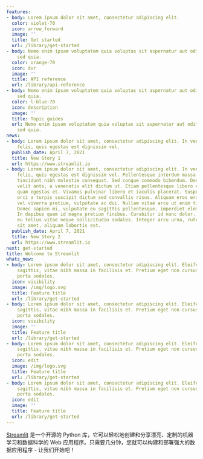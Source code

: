 ```yaml
---
features:
- body: Lorem ipsum dolor sit amet, consectetur adipiscing elit.
  color: violet-70
  icon: arrow_forward
  image: ''
  title: Get started
  url: /library/get-started
- body: Nemo enim ipsam voluptatem quia voluptas sit aspernatur aut odit aut fugit,
    sed quia.
  color: orange-70
  icon: dvr
  image: ''
  title: API reference
  url: /library/api-reference
- body: Nemo enim ipsam voluptatem quia voluptas sit aspernatur aut odit aut fugit,
    sed quia.
  color: l-blue-70
  icon: description
  image: ''
  title: Topic guides
  url: Nemo enim ipsam voluptatem quia voluptas sit aspernatur aut odit aut fugit,
    sed quia.
news:
- body: Lorem ipsum dolor sit amet, consectetur adipiscing elit. In venenatis leo
    felis, quis egestas est dignissim vel.
  publish_date: April 7, 2021
  title: New Story 1
  url: https://www.streamlit.io
- body: Lorem ipsum dolor sit amet, consectetur adipiscing elit. In venenatis leo
    felis, quis egestas est dignissim vel. Pellentesque interdum massa metus, vitae
    tincidunt nibh molestie consequat. Sed congue commodo bibendum. Donec iaculis
    velit ante, a venenatis elit dictum ut. Etiam pellentesque libero ex, vitae eleifend
    quam egestas et. Vivamus pulvinar libero et iaculis placerat. Suspendisse bibendum
    orci a turpis suscipit dictum sed convallis risus. Aliquam eros erat, hendrerit
    vel viverra pretium, vulputate ac dui. Nullam vitae arcu ut enim tincidunt blandit.
    Donec sapien mi, vulputate eu sagittis pellentesque, imperdiet elementum nisl.
    In dapibus quam id magna pretium finibus. Curabitur id nunc dolor. Pellentesque
    eu tellus vitae neque sollicitudin sodales. Integer arcu urna, rutrum vel arcu
    sit amet, aliquam lobortis est.
  publish_date: April 7, 2021
  title: New Story 2
  url: https://www.streamlit.io
next: get-started
title: Welcome to Streamlit
whats_new:
- body: Lorem ipsum dolor sit amet, consectetur adipiscing elit. Eleifend a facilisis
    sagittis, vitae nibh massa in facilisis et. Pretium eget non cursus purus tempus
    porta sodales.
  icon: visibility
  image: /img/logo.svg
  title: Feature title
  url: /library/get-started
- body: Lorem ipsum dolor sit amet, consectetur adipiscing elit. Eleifend a facilisis
    sagittis, vitae nibh massa in facilisis et. Pretium eget non cursus purus tempus
    porta sodales.
  icon: visibility
  image: ''
  title: Feature title
  url: /library/get-started
- body: Lorem ipsum dolor sit amet, consectetur adipiscing elit. Eleifend a facilisis
    sagittis, vitae nibh massa in facilisis et. Pretium eget non cursus purus tempus
    porta sodales.
  icon: edit
  image: /img/logo.svg
  title: Feature title
  url: /library/get-started
- body: Lorem ipsum dolor sit amet, consectetur adipiscing elit. Eleifend a facilisis
    sagittis, vitae nibh massa in facilisis et. Pretium eget non cursus purus tempus
    porta sodales.
  icon: edit
  image: ''
  title: Feature title
  url: /library/get-started
---
```


[Streamlit](https://www.streamlit.io) 是一个开源的 Python 库，它可以轻松地创建和分享漂亮、定制的机器学习和数据科学的 Web 应用程序。只需要几分钟，您就可以构建和部署强大的数据应用程序 - 让我们开始吧！